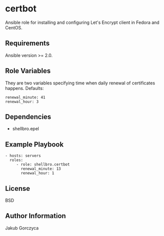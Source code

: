 certbot
=======

Ansible role for installing and configuring Let's Encrypt client in Fedora and CentOS.

Requirements
------------

Ansible version >= 2.0.

Role Variables
--------------

They are two variables specifying time when daily renewal of certificates happens. Defaults:

    renewal_minute: 41
    renewal_hour: 3

Dependencies
------------

- shellbro.epel

Example Playbook
----------------

    - hosts: servers
      roles:
         - role: shellbro.certbot
           renewal_minute: 13
           renewal_hour: 1

License
-------

BSD

Author Information
------------------

Jakub Gorczyca
